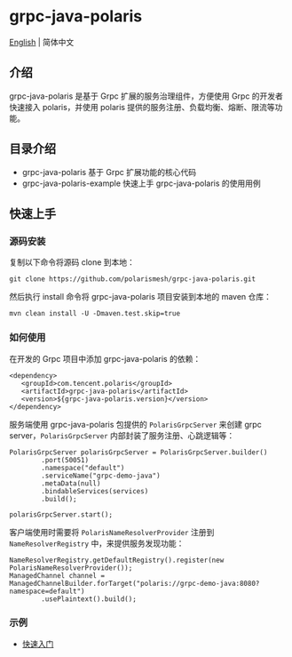 # grpc-java-polaris

[English](./README.md) | 简体中文

## 介绍

grpc-java-polaris 是基于 Grpc 扩展的服务治理组件，方便使用 Grpc 的开发者快速接入 polaris，并使用 polaris 提供的服务注册、负载均衡、熔断、限流等功能。

## 目录介绍

- grpc-java-polaris              基于 Grpc 扩展功能的核心代码
- grpc-java-polaris-example      快速上手 grpc-java-polaris 的使用用例

## 快速上手

### 源码安装

复制以下命令将源码 clone 到本地： 

```
git clone https://github.com/polarismesh/grpc-java-polaris.git
```

然后执行 install 命令将 grpc-java-polaris 项目安装到本地的 maven 仓库：

```
mvn clean install -U -Dmaven.test.skip=true
```

### 如何使用

在开发的 Grpc 项目中添加 grpc-java-polaris 的依赖：
```
<dependency>
   <groupId>com.tencent.polaris</groupId>
   <artifactId>grpc-java-polaris</artifactId>
   <version>${grpc-java-polaris.version}</version>
</dependency>
```

服务端使用 grpc-java-polaris 包提供的 `PolarisGrpcServer` 来创建 grpc server，`PolarisGrpcServer` 内部封装了服务注册、心跳逻辑等：
```
PolarisGrpcServer polarisGrpcServer = PolarisGrpcServer.builder()
        .port(50051)
        .namespace("default")
        .serviceName("grpc-demo-java")
        .metaData(null)
        .bindableServices(services)
        .build();
        
polarisGrpcServer.start();
```

客户端使用时需要将 `PolarisNameResolverProvider` 注册到 `NameResolverRegistry` 中，来提供服务发现功能：
```
NameResolverRegistry.getDefaultRegistry().register(new PolarisNameResolverProvider());
ManagedChannel channel = ManagedChannelBuilder.forTarget("polaris://grpc-demo-java:8080?namespace=default")
        .usePlaintext().build();
```

### 示例

- [快速入门](./grpc-java-polaris-examples/quickstart-example)
